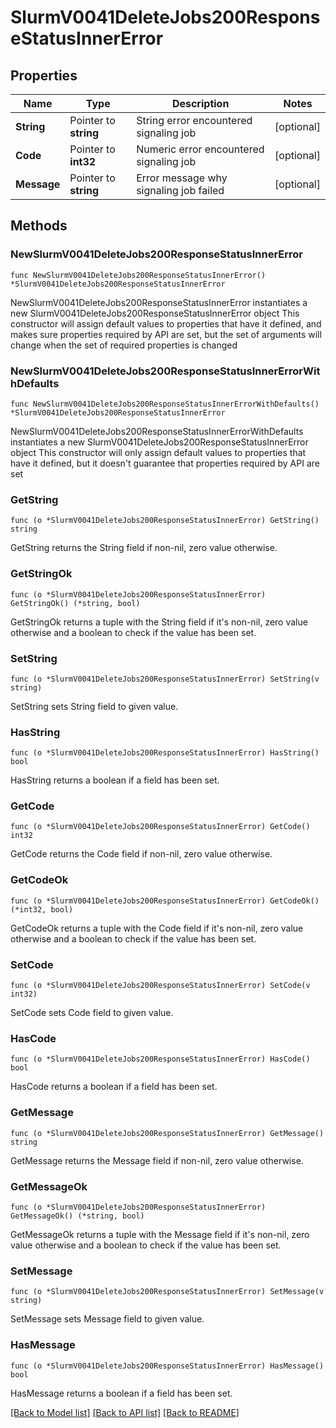 # SlurmV0041DeleteJobs200ResponseStatusInnerError

## Properties

Name | Type | Description | Notes
------------ | ------------- | ------------- | -------------
**String** | Pointer to **string** | String error encountered signaling job | [optional] 
**Code** | Pointer to **int32** | Numeric error encountered signaling job | [optional] 
**Message** | Pointer to **string** | Error message why signaling job failed | [optional] 

## Methods

### NewSlurmV0041DeleteJobs200ResponseStatusInnerError

`func NewSlurmV0041DeleteJobs200ResponseStatusInnerError() *SlurmV0041DeleteJobs200ResponseStatusInnerError`

NewSlurmV0041DeleteJobs200ResponseStatusInnerError instantiates a new SlurmV0041DeleteJobs200ResponseStatusInnerError object
This constructor will assign default values to properties that have it defined,
and makes sure properties required by API are set, but the set of arguments
will change when the set of required properties is changed

### NewSlurmV0041DeleteJobs200ResponseStatusInnerErrorWithDefaults

`func NewSlurmV0041DeleteJobs200ResponseStatusInnerErrorWithDefaults() *SlurmV0041DeleteJobs200ResponseStatusInnerError`

NewSlurmV0041DeleteJobs200ResponseStatusInnerErrorWithDefaults instantiates a new SlurmV0041DeleteJobs200ResponseStatusInnerError object
This constructor will only assign default values to properties that have it defined,
but it doesn't guarantee that properties required by API are set

### GetString

`func (o *SlurmV0041DeleteJobs200ResponseStatusInnerError) GetString() string`

GetString returns the String field if non-nil, zero value otherwise.

### GetStringOk

`func (o *SlurmV0041DeleteJobs200ResponseStatusInnerError) GetStringOk() (*string, bool)`

GetStringOk returns a tuple with the String field if it's non-nil, zero value otherwise
and a boolean to check if the value has been set.

### SetString

`func (o *SlurmV0041DeleteJobs200ResponseStatusInnerError) SetString(v string)`

SetString sets String field to given value.

### HasString

`func (o *SlurmV0041DeleteJobs200ResponseStatusInnerError) HasString() bool`

HasString returns a boolean if a field has been set.

### GetCode

`func (o *SlurmV0041DeleteJobs200ResponseStatusInnerError) GetCode() int32`

GetCode returns the Code field if non-nil, zero value otherwise.

### GetCodeOk

`func (o *SlurmV0041DeleteJobs200ResponseStatusInnerError) GetCodeOk() (*int32, bool)`

GetCodeOk returns a tuple with the Code field if it's non-nil, zero value otherwise
and a boolean to check if the value has been set.

### SetCode

`func (o *SlurmV0041DeleteJobs200ResponseStatusInnerError) SetCode(v int32)`

SetCode sets Code field to given value.

### HasCode

`func (o *SlurmV0041DeleteJobs200ResponseStatusInnerError) HasCode() bool`

HasCode returns a boolean if a field has been set.

### GetMessage

`func (o *SlurmV0041DeleteJobs200ResponseStatusInnerError) GetMessage() string`

GetMessage returns the Message field if non-nil, zero value otherwise.

### GetMessageOk

`func (o *SlurmV0041DeleteJobs200ResponseStatusInnerError) GetMessageOk() (*string, bool)`

GetMessageOk returns a tuple with the Message field if it's non-nil, zero value otherwise
and a boolean to check if the value has been set.

### SetMessage

`func (o *SlurmV0041DeleteJobs200ResponseStatusInnerError) SetMessage(v string)`

SetMessage sets Message field to given value.

### HasMessage

`func (o *SlurmV0041DeleteJobs200ResponseStatusInnerError) HasMessage() bool`

HasMessage returns a boolean if a field has been set.


[[Back to Model list]](../README.md#documentation-for-models) [[Back to API list]](../README.md#documentation-for-api-endpoints) [[Back to README]](../README.md)


